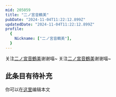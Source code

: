 ```yaml
---
mid: 205059
title: "二ノ宮音鶴美"
pubDate: "2024-11-04T11:22:12.899Z"
updatedDate: "2024-11-04T11:22:12.899Z"
profile:
  {
    Nickname: ["二ノ宮音鶴美"],
  }
---
```


关注[二ノ宮音鶴美](https://space.bilibili.com/205059)谢谢喵~ 关注[二ノ宮音鶴美](https://space.bilibili.com/205059)谢谢喵~

## 此条目有待补充
你可以在[这里](https://github.com/Yuhanawa/VTuber.ICU/edit/master/src/content/v/二ノ宮音鶴美/index.md)编辑本文

